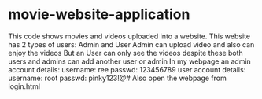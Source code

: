 # movie-website-application

This code shows movies and videos uploaded into a website.
This website has 2 types of users: Admin and User
Admin can upload video and also can enjoy the videos
But an User can only see the videos despite these 
both users and admins can add another user or admin
In my webpage an admin account details: username: ree  passwd: 123456789
user account details: username: root  passwd: pinky123!@#
Also open the webpage from login.html
